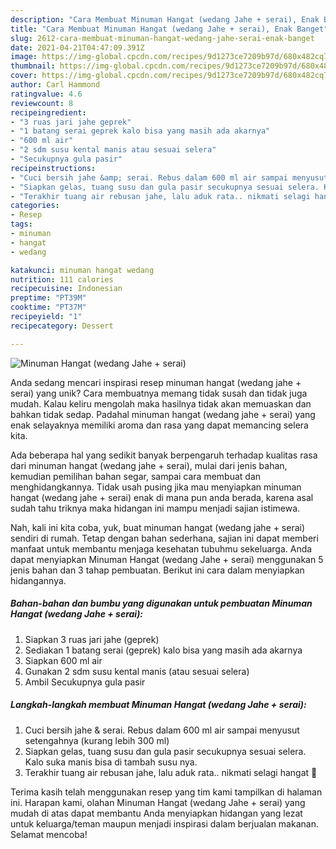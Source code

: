 ```yaml
---
description: "Cara Membuat Minuman Hangat (wedang Jahe + serai), Enak Banget"
title: "Cara Membuat Minuman Hangat (wedang Jahe + serai), Enak Banget"
slug: 2612-cara-membuat-minuman-hangat-wedang-jahe-serai-enak-banget
date: 2021-04-21T04:47:09.391Z
image: https://img-global.cpcdn.com/recipes/9d1273ce7209b97d/680x482cq70/minuman-hangat-wedang-jahe-serai-foto-resep-utama.jpg
thumbnail: https://img-global.cpcdn.com/recipes/9d1273ce7209b97d/680x482cq70/minuman-hangat-wedang-jahe-serai-foto-resep-utama.jpg
cover: https://img-global.cpcdn.com/recipes/9d1273ce7209b97d/680x482cq70/minuman-hangat-wedang-jahe-serai-foto-resep-utama.jpg
author: Carl Hammond
ratingvalue: 4.6
reviewcount: 8
recipeingredient:
- "3 ruas jari jahe geprek"
- "1 batang serai geprek kalo bisa yang masih ada akarnya"
- "600 ml air"
- "2 sdm susu kental manis atau sesuai selera"
- "Secukupnya gula pasir"
recipeinstructions:
- "Cuci bersih jahe &amp; serai. Rebus dalam 600 ml air sampai menyusut setengahnya (kurang lebih 300 ml)"
- "Siapkan gelas, tuang susu dan gula pasir secukupnya sesuai selera. Kalo suka manis bisa di tambah susu nya."
- "Terakhir tuang air rebusan jahe, lalu aduk rata.. nikmati selagi hangat 🤗"
categories:
- Resep
tags:
- minuman
- hangat
- wedang

katakunci: minuman hangat wedang 
nutrition: 111 calories
recipecuisine: Indonesian
preptime: "PT39M"
cooktime: "PT37M"
recipeyield: "1"
recipecategory: Dessert

---
```



![Minuman Hangat (wedang Jahe + serai)](https://img-global.cpcdn.com/recipes/9d1273ce7209b97d/680x482cq70/minuman-hangat-wedang-jahe-serai-foto-resep-utama.jpg)

Anda sedang mencari inspirasi resep minuman hangat (wedang jahe + serai) yang unik? Cara membuatnya memang tidak susah dan tidak juga mudah. Kalau keliru mengolah maka hasilnya tidak akan memuaskan dan bahkan tidak sedap. Padahal minuman hangat (wedang jahe + serai) yang enak selayaknya memiliki aroma dan rasa yang dapat memancing selera kita.

Ada beberapa hal yang sedikit banyak berpengaruh terhadap kualitas rasa dari minuman hangat (wedang jahe + serai), mulai dari jenis bahan, kemudian pemilihan bahan segar, sampai cara membuat dan menghidangkannya. Tidak usah pusing jika mau menyiapkan minuman hangat (wedang jahe + serai) enak di mana pun anda berada, karena asal sudah tahu triknya maka hidangan ini mampu menjadi sajian istimewa.




Nah, kali ini kita coba, yuk, buat minuman hangat (wedang jahe + serai) sendiri di rumah. Tetap dengan bahan sederhana, sajian ini dapat memberi manfaat untuk membantu menjaga kesehatan tubuhmu sekeluarga. Anda dapat menyiapkan Minuman Hangat (wedang Jahe + serai) menggunakan 5 jenis bahan dan 3 tahap pembuatan. Berikut ini cara dalam menyiapkan hidangannya.

<!--inarticleads1-->

##### Bahan-bahan dan bumbu yang digunakan untuk pembuatan Minuman Hangat (wedang Jahe + serai):

1. Siapkan 3 ruas jari jahe (geprek)
1. Sediakan 1 batang serai (geprek) kalo bisa yang masih ada akarnya
1. Siapkan 600 ml air
1. Gunakan 2 sdm susu kental manis (atau sesuai selera)
1. Ambil Secukupnya gula pasir




<!--inarticleads2-->

##### Langkah-langkah membuat Minuman Hangat (wedang Jahe + serai):

1. Cuci bersih jahe &amp; serai. Rebus dalam 600 ml air sampai menyusut setengahnya (kurang lebih 300 ml)
1. Siapkan gelas, tuang susu dan gula pasir secukupnya sesuai selera. Kalo suka manis bisa di tambah susu nya.
1. Terakhir tuang air rebusan jahe, lalu aduk rata.. nikmati selagi hangat 🤗




Terima kasih telah menggunakan resep yang tim kami tampilkan di halaman ini. Harapan kami, olahan Minuman Hangat (wedang Jahe + serai) yang mudah di atas dapat membantu Anda menyiapkan hidangan yang lezat untuk keluarga/teman maupun menjadi inspirasi dalam berjualan makanan. Selamat mencoba!

